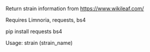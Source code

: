 Return strain information from https://www.wikileaf.com/

Requires Limnoria, requests, bs4

pip install requests bs4

Usage: strain (strain_name)
